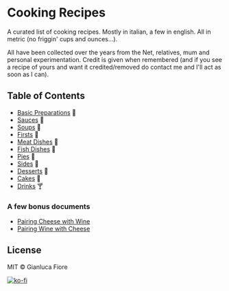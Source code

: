 # Cooking Recipes 

A curated list of cooking recipes. Mostly in italian, a few in english. All in metric (no friggin' cups and ounces...). 

All have been collected over the years from the Net, relatives, mum and personal experimentation. Credit is given when remembered (and if you see a recipe of yours and want it credited/removed do contact me and I'll act as soon as I can).

## Table of Contents

+ [Basic Preparations](recipes/basic_preparations) :bread:
+ [Sauces](recipes/sauces) :custard:
+ [Soups](recipes/soups) :stew:
+ [Firsts](recipes/firsts) :spaghetti:
+ [Meat Dishes](recipes/meat_dishes) :poultry_leg:
+ [Fish Dishes](recipes/fish_dishes) :fried_shrimp:
+ [Pies](recipes/pies) :pizza:
+ [Sides](recipes/sides) :fries:
+ [Desserts](recipes/desserts) :ice_cream:
+ [Cakes](recipes/cakes) :cake:
+ [Drinks](recipes/drinks) :cocktail:

### A few bonus documents

* [Pairing Cheese with Wine](https://github.com/Donearm/Cooking-Recipes/blob/master/cheese_with_wine.md)
* [Pairing Wine with Cheese](https://github.com/Donearm/Cooking-Recipes/blob/master/wine_with_cheese.md)

## License

MIT © Gianluca Fiore

[![ko-fi](https://www.ko-fi.com/img/donate_sm.png)](https://ko-fi.com/W7W7KA0Z)
